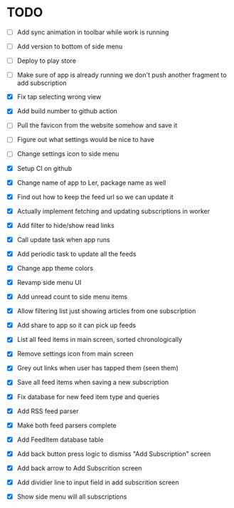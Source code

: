 # TODO

- [ ] Add sync animation in toolbar while work is running
- [ ] Add version to bottom of side menu
- [ ] Deploy to play store
- [ ] Make sure of app is already running we don't push another fragment to add subscription
- [x] Fix tap selecting wrong view
- [x] Add build number to github action

- [ ] Pull the favicon from the website somehow and save it
- [ ] Figure out what settings would be nice to have
- [ ] Change settings icon to side menu

- [x] Setup CI on github
- [x] Change name of app to Ler, package name as well
- [x] Find out how to keep the feed url so we can update it
- [x] Actually implement fetching and updating subscriptions in worker
- [x] Add filter to hide/show read links
- [x] Call update task when app runs
- [x] Add periodic task to update all the feeds
- [x] Change app theme colors
- [x] Revamp side menu UI
- [x] Add unread count to side menu items
- [x] Allow filtering list just showing articles from one subscription
- [x] Add share to app so it can pick up feeds
- [x] List all feed items in main screen, sorted chronologically
- [x] Remove settings icon from main screen
- [x] Grey out links when user has tapped them (seen them)
- [x] Save all feed items when saving a new subscription
- [x] Fix database for new feed item type and queries
- [x] Add RSS feed parser
- [x] Make both feed parsers complete
- [x] Add FeedItem database table
- [x] Add back button press logic to dismiss "Add Subscription" screen
- [x] Add back arrow to Add Subscrition screen
- [x] Add dividier line to input field in add subscrition screen
- [x] Show side menu will all subscriptions
